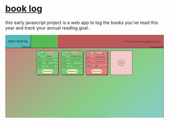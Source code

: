 # [book log](https://seanstephenbrian.github.io/book-log/)

this early javascript project is a web app to log the books you've read this year and track your
annual reading goal.

![screenshot](https://raw.githubusercontent.com/seanstephenbrian/book-log/main/img/screenshot.png)